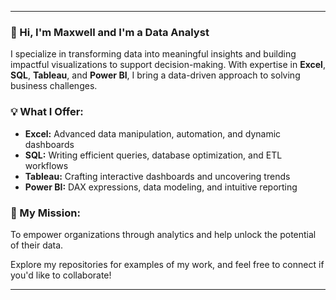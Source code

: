 
---

### 👋 Hi, I'm Maxwell and I'm a Data Analyst  

I specialize in transforming data into meaningful insights and building impactful visualizations to support decision-making. With expertise in **Excel**, **SQL**, **Tableau**, and **Power BI**, I bring a data-driven approach to solving business challenges.

### 💡 What I Offer:  
- **Excel:** Advanced data manipulation, automation, and dynamic dashboards  
- **SQL:** Writing efficient queries, database optimization, and ETL workflows  
- **Tableau:** Crafting interactive dashboards and uncovering trends  
- **Power BI:** DAX expressions, data modeling, and intuitive reporting  

### 🚀 My Mission:  
To empower organizations through analytics and help unlock the potential of their data.  

Explore my repositories for examples of my work, and feel free to connect if you'd like to collaborate!  

--- 


<!---
serheathcliff/serheathcliff is a ✨ special ✨ repository because its `README.md` (this file) appears on your GitHub profile.
You can click the Preview link to take a look at your changes.
--->
